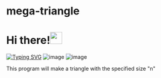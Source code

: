 # mega-triangle

# Hi there!<img src="https://github.com/blackcater/blackcater/raw/main/images/Hi.gif" height="32"/></h1>

<a href="https://git.io/typing-svg"><img src="https://readme-typing-svg.herokuapp.com?font=Jersey+20&size=40&pause=1000&random=false&width=435&lines=This+is+an+example%3A" alt="Typing SVG" /></a>
![image](https://github.com/retroorb/mega-triangle/assets/165820499/aa1e03c8-e8ef-4a26-ab6c-eef002c4a40e)
![image](https://github.com/retroorb/mega-triangle/assets/165820499/b904ba0d-e0ee-4bdd-ae17-0207a3299dce)




This program will make a triangle with the specified size "n"
